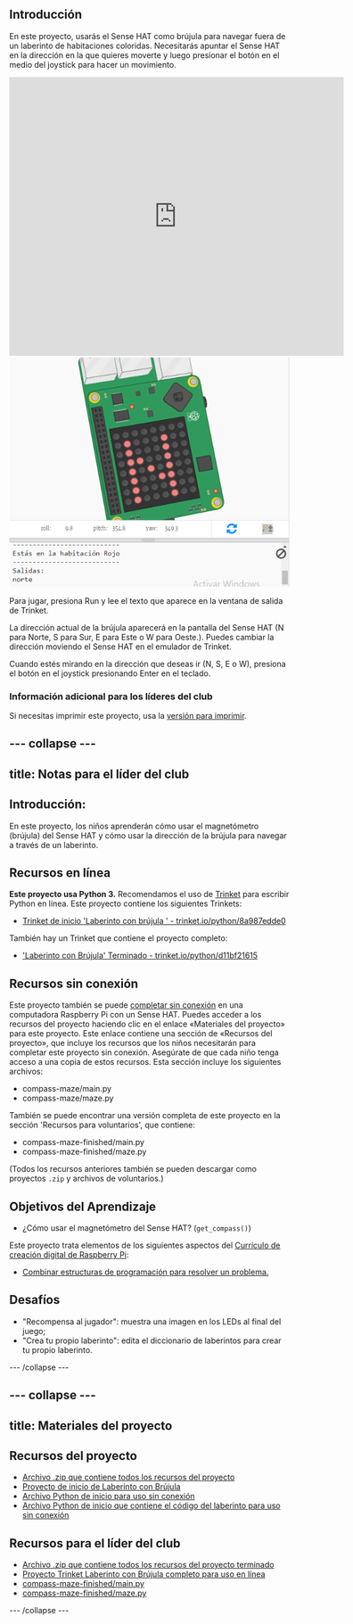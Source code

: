 ## Introducción

En este proyecto, usarás el Sense HAT como brújula para navegar fuera de un laberinto de habitaciones coloridas. Necesitarás apuntar el Sense HAT en la dirección en la que quieres moverte y luego presionar el botón en el medio del joystick para hacer un movimiento.

<div class="trinket">
  <iframe src="https://trinket.io/embed/python/a551881053?outputOnly=true&start=result" width="600" height="500" frameborder="0" marginwidth="0" marginheight="0" allowfullscreen mark="crwd-mark">
</iframe> <img src="images/compass-final.png" />
</div>

Para jugar, presiona Run y lee el texto que aparece en la ventana de salida de Trinket.

La dirección actual de la brújula aparecerá en la pantalla del Sense HAT (N para Norte, S para Sur, E para Este o W para Oeste.). Puedes cambiar la dirección moviendo el Sense HAT en el emulador de Trinket.

Cuando estés mirando en la dirección que deseas ir (N, S, E o W), presiona el botón en el joystick presionando Enter en el teclado.

### Información adicional para los líderes del club

Si necesitas imprimir este proyecto, usa la [versión para imprimir](https://projects.raspberrypi.org/es-LA/projects/compass-maze/print).

--- collapse ---
---
title: Notas para el líder del club
---

## Introducción:

En este proyecto, los niños aprenderán cómo usar el magnetómetro (brújula) del Sense HAT y cómo usar la dirección de la brújula para navegar a través de un laberinto.

## Recursos en línea

**Este proyecto usa Python 3.** Recomendamos el uso de [Trinket](https://trinket.io/) para escribir Python en línea. Este proyecto contiene los siguientes Trinkets:

* [Trinket de inicio 'Laberinto con brújula ' - trinket.io/python/8a987edde0](https://trinket.io/python/8a987edde0)

También hay un Trinket que contiene el proyecto completo:

* ['Laberinto con Brújula' Terminado - trinket.io/python/d11bf21615](https://trinket.io/python/d11bf21615)

## Recursos sin conexión

Este proyecto también se puede [completar sin conexión](https://www.codeclubprojects.org/en-GB/resources/physical-sense-hat/) en una computadora Raspberry Pi con un Sense HAT. Puedes acceder a los recursos del proyecto haciendo clic en el enlace «Materiales del proyecto» para este proyecto. Este enlace contiene una sección de «Recursos del proyecto», que incluye los recursos que los niños necesitarán para completar este proyecto sin conexión. Asegúrate de que cada niño tenga acceso a una copia de estos recursos. Esta sección incluye los siguientes archivos:

* compass-maze/main.py
* compass-maze/maze.py

También se puede encontrar una versión completa de este proyecto en la sección 'Recursos para voluntarios', que contiene:

* compass-maze-finished/main.py
* compass-maze-finished/maze.py

(Todos los recursos anteriores también se pueden descargar como proyectos `.zip` y archivos de voluntarios.)

## Objetivos del Aprendizaje

* ¿Cómo usar el magnetómetro del Sense HAT? (`get_compass()`)

Este proyecto trata elementos de los siguientes aspectos del [Currículo de creación digital de Raspberry Pi](http://rpf.io/curriculum):

* [Combinar estructuras de programación para resolver un problema.](https://www.raspberrypi.org/curriculum/programming/builder)

## Desafíos

* "Recompensa al jugador": muestra una imagen en los LEDs al final del juego;
* "Crea tu propio laberinto": edita el diccionario de laberintos para crear tu propio laberinto.

--- /collapse ---

--- collapse ---
---
title: Materiales del proyecto
---

## Recursos del proyecto

* [Archivo .zip que contiene todos los recursos del proyecto](resources/compass-maze-project-resources.zip)
* [Proyecto de inicio de Laberinto con Brújula](https://trinket.io/python/8a987edde0)
* [Archivo Python de inicio para uso sin conexión](resources/compass-maze-main.py)
* [Archivo Python de inicio que contiene el código del laberinto para uso sin conexión](resources/compass-maze-maze.py)

## Recursos para el líder del club

* [Archivo .zip que contiene todos los recursos del proyecto terminado](resources/compass-maze-volunteer-resources.zip)
* [Proyecto Trinket Laberinto con Brújula completo para uso en línea](https://trinket.io/python/a551881053)
* [compass-maze-finished/main.py](resources/compass-maze-finished-main.py)
* [compass-maze-finished/maze.py](resources/compass-maze-finished-maze.py)

--- /collapse ---